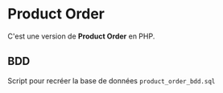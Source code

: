 # Product Order

C'est une version de **Product Order** en PHP.

## BDD

Script pour recréer la base de données `product_order_bdd.sql`
